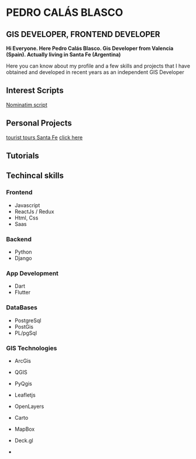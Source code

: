# PEDRO CALÁS BLASCO
## GIS DEVELOPER, FRONTEND DEVELOPER

**Hi Everyone. Here Pedro Calás Blasco. Gis Developer from Valencia (Spain). Actually living in Santa Fe (Argentina)**


Here you can know about my profile and a few skills and projects that I have obtained and developed
in recent years as an independent GIS Developer

## Interest Scripts
[Nominatim script](https://github.com/PedroCalasBlasco/nominatim_geocode)

## Personal Projects
[tourist tours Santa Fe](https://github.com/PedroCalasBlasco/paseosturisticos)
[click here](https://pedrocalasblasco.github.io/paseosturisticos/)

## Tutorials

## Techincal skills

### Frontend
- Javascript
- ReactJs / Redux
- Html, Css
- Saas

### Backend
- Python
- Django

### App Development
- Dart
- Flutter

### DataBases
- PostgreSql
- PostGis
- PL/pgSql

### GIS Technologies
- ArcGis
- QGIS
- PyQgis
- Leafletjs
- OpenLayers
- Carto
- MapBox 
- Deck.gl

- 




